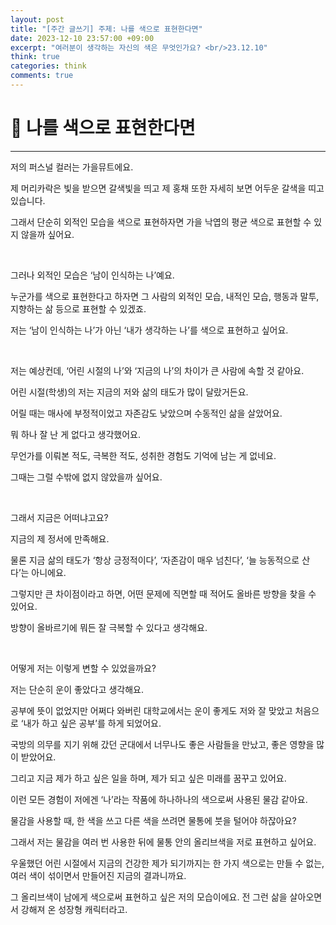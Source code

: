 ```yaml
---
layout: post
title: "[주간 글쓰기] 주제: 나를 색으로 표현한다면"
date: 2023-12-10 23:57:00 +09:00
excerpt: "여러분이 생각하는 자신의 색은 무엇인가요? <br/>23.12.10"
think: true
categories: think
comments: true
---
```

# 📌 나를 색으로 표현한다면
---------------------------

<!-- <figure>
    <a href="/assets/img/cs/2022-08-07/server.png"><img src="/assets/img/cs/2022-08-08/server.png"></a>    
    <figcaption style="text-align:center"></figcaption>
</figure> -->

저의 퍼스널 컬러는 가을뮤트에요.

제 머리카락은 빛을 받으면 갈색빛을 띄고 제 홍채 또한 자세히 보면 어두운 갈색을 띠고 있습니다.

그래서 단순히 외적인 모습을 색으로 표현하자면 가을 낙엽의 평균 색으로 표현할 수 있지 않을까 싶어요.

<br/>

그러나 외적인 모습은 ‘남이 인식하는 나’예요.

누군가를 색으로 표현한다고 하자면 그 사람의 외적인 모습, 내적인 모습, 행동과 말투, 지향하는 삶 등으로 표현할 수 있겠죠.

저는 ‘남이 인식하는 나’가 아닌 ‘내가 생각하는 나’를 색으로 표현하고 싶어요.

<br/>

저는 예상컨데, ‘어린 시절의 나’와 ‘지금의 나’의 차이가 큰 사람에 속할 것 같아요.

어린 시절(학생)의 저는 지금의 저와 삶의 태도가 많이 달랐거든요.

어릴 때는 매사에 부정적이었고 자존감도 낮았으며 수동적인 삶을 살았어요.

뭐 하나 잘 난 게 없다고 생각했어요.

무언가를 이뤄본 적도, 극복한 적도, 성취한 경험도 기억에 남는 게 없네요.

그때는 그럴 수밖에 없지 않았을까 싶어요.

<br/>

그래서 지금은 어떠냐고요?

지금의 제 정서에 만족해요.

물론 지금 삶의 태도가 ‘항상 긍정적이다’, ‘자존감이 매우 넘친다’, ‘늘 능동적으로 산다’는 아니에요.

그렇지만 큰 차이점이라고 하면, 어떤 문제에 직면할 때 적어도 올바른 방향을 찾을 수 있어요.

방향이 올바르기에 뭐든 잘 극복할 수 있다고 생각해요.

<br/>

어떻게 저는 이렇게 변할 수 있었을까요?

저는 단순히 운이 좋았다고 생각해요.

공부에 뜻이 없었지만 어쩌다 와버린 대학교에서는 운이 좋게도 저와 잘 맞았고 처음으로 ‘내가 하고 싶은 공부’를 하게 되었어요.

국방의 의무를 지기 위해 갔던 군대에서 너무나도 좋은 사람들을 만났고, 좋은 영향을 많이 받았어요.

그리고 지금 제가 하고 싶은 일을 하며, 제가 되고 싶은 미래를 꿈꾸고 있어요.

이런 모든 경험이 저에겐 ‘나’라는 작품에 하나하나의 색으로써 사용된 물감 같아요.

물감을 사용할 때, 한 색을 쓰고 다른 색을 쓰려면 물통에 붓을 털어야 하잖아요?

그래서 저는 물감을 여러 번 사용한 뒤에 물통 안의 올리브색을 저로 표현하고 싶어요.

우울했던 어린 시절에서 지금의 건강한 제가 되기까지는 한 가지 색으로는 만들 수 없는, 여러 색이 섞이면서 만들어진 지금의 결과니까요.

그 올리브색이 남에게 색으로써 표현하고 싶은 저의 모습이에요. 전 그런 삶을 살아오면서 강해져 온 성장형 캐릭터라고.

<br/>
<br/>
<br/>
<br/>


[jekyll-docs]: https://jekyllrb.com/docs/home
[jekyll-gh]:   https://github.com/jekyll/jekyll
[jekyll-talk]: https://talk.jekyllrb.com/

